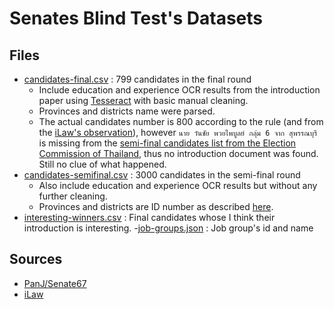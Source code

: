 # Senates Blind Test's Datasets

## Files

- [candidates-final.csv](candidates-final.csv) : 799 candidates in the final round
  - Include education and experience OCR results from the introduction paper using [Tesseract](https://github.com/tesseract-ocr/tesseract) with basic manual cleaning.
  - Provinces and districts name were parsed.
  - The actual candidates number is 800 according to the rule (and from the [iLaw's observation](https://docs.google.com/spreadsheets/d/1zJSO-l1nXAaj0g9YBoCzZrEyunBlRoHFiGsrN2fzDsQ/edit)), however `นาย วันชัย พวยไพบูลย์ กลุ่ม 6 จาก สุพรรณบุรี` is missing from the [semi-final candidates list from the Election Commission of Thailand](https://github.com/PanJ/senate67/blob/main/district-candidates-round3-1718623978749.json), thus no introduction document was found. Still no clue of what happened.
- [candidates-semifinal.csv](candidates-semifinal.csv) : 3000 candidates in the semi-final round
  - Also include education and experience OCR results but without any further cleaning.
  - Provinces and districts are ID number as described [here](https://github.com/PanJ/senate67/blob/main/province-districts.json).
- [interesting-winners.csv](interesting-winners.csv) : Final candidates whose I think their introduction is interesting. -[job-groups.json](job-groups.json) : Job group's id and name

## Sources

- [PanJ/Senate67](https://github.com/PanJ/senate67)
- [iLaw](https://docs.google.com/spreadsheets/d/1zJSO-l1nXAaj0g9YBoCzZrEyunBlRoHFiGsrN2fzDsQ/edit)
